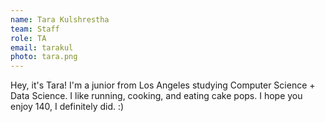 ```yaml
---
name: Tara Kulshrestha
team: Staff
role: TA
email: tarakul
photo: tara.png
---
```


Hey, it's Tara!  I'm a junior from Los Angeles studying Computer Science + Data Science.  I like running, cooking, and eating cake pops.  I hope you enjoy 140, I definitely did.  :)
